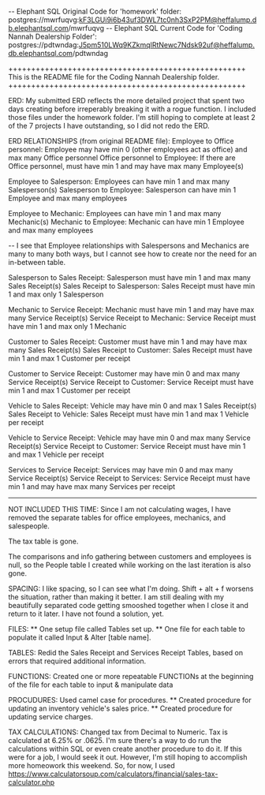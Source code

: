 -- Elephant SQL Original Code for 'homework' folder: postgres://mwrfuqvg:kF3LGUi9i6b43uf3DWL7tc0nh3SxP2PM@heffalump.db.elephantsql.com/mwrfuqvg
-- Elephant SQL Current Code for 'Coding Nannah Dealership Folder': postgres://pdtwndag:J5pm510LWq9KZkmqIRtNewc7Ndsk92uf@heffalump.db.elephantsql.com/pdtwndag 

++++++++++++++++++++++++++++++++++++++++++++++++++++
This is the README file for the Coding Nannah Dealership folder.
++++++++++++++++++++++++++++++++++++++++++++++++++++

ERD:
My submitted ERD reflects the more detailed project that spent two days creating before irreperably breaking it with a rogue function. I included those files under the homework folder. I'm still hoping to complete at least 2 of the 7 projects I have outstanding, so I did not redo the ERD.

ERD RELATIONSHIPS (from original README file):
Employee to Office personnel: Employee may have min 0 (other employees act as office) and max many Office personnel
Office personnel to Employee: If there are Office personnel, must have min 1 and may have max many Employee(s)

Employee to Salesperson: Employees can have min 1 and max many Salesperson(s)
Salesperson to Employee: Salesperson can have min 1 Employee and max many employees

Employee to Mechanic: Employees can have min 1 and max many Mechanic(s)
Mechanic to Employee: Mechanic can have min 1 Employee and max many employees

-- I see that Employee relationships with Salespersons and Mechanics are many to many both ways, but I cannot see how to create nor the need for an in-between table.

Salesperson to Sales Receipt: Salesperson must have min 1 and max many Sales Receipt(s)
Sales Receipt to Salesperson: Sales Receipt must have min 1 and max only 1 Salesperson

Mechanic to Service Receipt: Mechanic must have min 1 and may have max many Service Receipt(s)
Service Receipt to Mechanic: Service Receipt must have min 1 and max only 1 Mechanic

Customer to Sales Receipt: Customer must have min 1 and may have max many Sales Receipt(s)
Sales Receipt to Customer: Sales Receipt must have min 1 and max 1 Customer per receipt

Customer to Service Receipt: Customer may have min 0 and max many Service Receipt(s)
Service Receipt to Customer: Service Receipt must have min 1 and max 1 Customer per receipt

Vehicle to Sales Receipt: Vehicle may have min 0 and max 1 Sales Receipt(s)
Sales Receipt to Vehicle: Sales Receipt must have min 1 and max 1 Vehicle per receipt

Vehicle to Service Receipt: Vehicle may have min 0 and max many Service Receipt(s)
Service Receipt to Customer: Service Receipt must have min 1 and max 1 Vehicle per receipt

Services to Service Receipt: Services may have min 0 and max many Service Receipt(s)
Service Receipt to Services: Service Receipt must have min 1 and may have max many Services per receipt

******************************************************************
NOT INCLUDED THIS TIME: 
Since I am not calculating wages, I have removed the separate tables for office employees, mechanics, and salespeople. 

The tax table is gone. 

The comparisons and info gathering between customers and employees is null, so the People table I created while working on the last iteration is also gone.

SPACING:
I like spacing, so I can see what I'm doing. Shift + alt + f worsens the situation, rather than making it better. I am still dealing with my beautifully separated code getting smooshed together when I close it and return to it later. I have not found a solution, yet.

FILES:
** One setup file called Tables set up.
** One file for each table to populate it called Input & Alter [table name].

TABLES:
Redid the Sales Receipt and Services Receipt Tables, based on errors that required additional information.

FUNCTIONS:
Created one or more repeatable FUNCTIONs at the beginning of the file for each table to input & manipulate data

PROCUDURES:
Used camel case for procedures. 
** Created procedure for updating an inventory vehicle's sales price.
** Created procedure for updating service charges.

TAX CALCULATIONS:
Changed tax from Decimal to Numeric. 
Tax is calculated at 6.25% or .0625. 
I'm sure there's a way to do run the calculations within SQL or even create another procedure to do it. If this were for a job, I would seek it out. However, I'm still hoping to accomplish more homeowork this weekend. So, for now, I used https://www.calculatorsoup.com/calculators/financial/sales-tax-calculator.php


